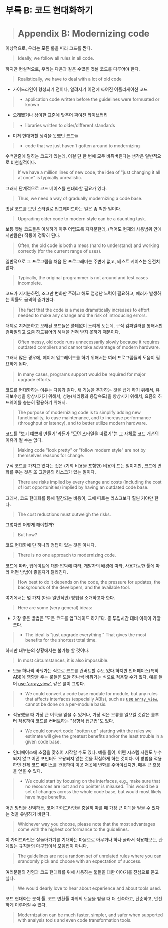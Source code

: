 # 부록 B: 코드 현대화하기
># Appendix B: Modernizing code

이상적으로,  우리는 모든 룰을 따라 코드를 짠다.
>Ideally, we follow all rules in all code.

하지만 현실적으로, 우리는 다음과 같은 수많은 옛날 코드를 다루어야 한다.
>Realistically, we have to deal with a lot of old code

* 가이드라인이 형성되기 전이나, 알려지기 이전에 짜여진 어플리케이션 코드
>* application code written before the guidelines were formuated or known

* 오래됐거나 상이한 표준에 맞추어 짜여진 라이브러리
>* libraries written to older/different standards

* 미처 현대화할 생각을 못했던 코드들
>* code that we just haven't gotten around to modernizing

수백만줄에 달하는 코드가 있는데, 이걸 단 한 번에 모두 바꿔버린다는 생각은 일반적으로 비현실적이다.
>If we have a million lines of new code, the idea of "just changing it all at once" is typically unrealistic.

그래서 단계적으로 코드 베이스를 현대화할 필요가 있다.
>Thus, we need a way of gradually modernizing a code base.

옛날 코드를 모던 스타일로 업그레이드하는 일은 좀 벅찬 일이다.
>Upgrading older code to modern style can be a daunting task.

보통 옛날 코드들은 이해하기 아주 어렵도록 지저분한데, (적어도 현재의 사용범위 안에서만큼은) 작동이 정확히 된다.
>Often, the old code is both a mess (hard to understand) and working correctly (for the current range of uses).

일반적으로 그 프로그램을 처음 짠 프로그래머는 주변에 없고, 테스트 케이스는 완전치 않다.
>Typically, the original programmer is not around and test cases incomplete.

코드가 지저분하면, 조그만 변화만 주려고 해도 엄청난 노력이 필요하고, 에러가 발생하는 확률도 급격히 증가한다.
>The fact that the code is a mess dramatically increases to effort needed to make any change and the risk of introducing errors.

대체로 지저분하고 오래된 코드들은 쓸데없이 느리게 도는데, 구식 컴파일러를 통해서만 컴파일되고 요즘 하드웨어의 혜택을 전혀 받지 못하기 때문이다.
>Often messy, old code runs unnecessarily slowly because it requires outdated compilers and cannot take advantage of modern hardware.

그래서 많은 경우에, 메이저 업그레이드를 하기 위해서는 여러 프로그램들의 도움이 필요하게 된다.
>In many cases, programs support would be required for major upgrade efforts.

코드를 현대화하는 이유는 다음과 같다. 새 기능을 추가하는 것을 쉽게 하기 위해서, 유지보수성을 향상시키기 위해서, 성능(처리량과 응답속도)을 향상시키 위해서, 요즘의 하드웨어를 충분히 활용하기 위해서.
>The purpose of modernizing code is to simplify adding new functionality, to ease maintenance, and to increase performance (throughput or latency), and to better utilize modern hardware.

코드를 "보기 예쁘게 만들기"라든가 "모던 스타일을 따르기"는 그 자체로 코드 개선의 이유가 될 수는 없다.
>Making code "look pretty" or "follow modern style" are not by themselves reasons for change.

구식 코드를 가지고 있다는 것은 (기회 비용을 포함한) 비용이 드는 일이지만, 코드에 변화를 주는 것은 또 그만큼의 리스크가 있는 일이다.
>There are risks implied by every change and costs (including the cost of lost opportunities) implied by having an outdated code base.

그래서, 코드 현대화를 통해 절감되는 비용이, 그에 따르는 리스크보다 훨씬 커야만 한다.
>The cost reductions must outweigh the risks.


그렇다면 어떻게 해야할까?
>But how?


코드 현대화에 단 하나의 정답이 있는 것은 아니다.
>There is no one approach to modernizing code.

코드에 따라, 업데이트에 대한 압박에 따라, 개발자의 배경에 따라, 사용가능한 툴에 따라 어떤 방법이 좋을지가 달라진다.
>How best to do it depends on the code, the pressure for updates, the backgrounds of the developers, and the available tool.

여기에서는 몇 가지 (아주 일반적인) 방법을 소개하고자 한다.
>Here are some (very general) ideas:

* 가장 좋은 방법은 "모든 코드를 업그레이드 하기"다. 총 투입시간 대비 이득이 가장 크다.
>* The ideal is "just upgrade everything." That gives the most benefits for the shortest total time.

하지만 대부분의 상황에서는 불가능 할 것이다.
>In most circumstances, it is also impossible.

* 모듈 하나씩 바꿔가는 식으로 코드를 컨버트할 수도 있다.하지만 인터페이스(특히 ABI)에 영향을 주는 룰들은 모듈 하나씩 바꿔가는 식으로 적용할 수가 없다. 예를 들어 [use 'array_view'](#S-GSL), 같은 룰이 그렇다.
>* We could convert a code base module for module, but any rules that affects interfaces (especially ABIs), such as [use `array_view`](#S-GSL), cannot be done on a per-module basis.


* 적용했을 때 가장 큰 이득을 얻을 수 있거나, 가장 적은 오류를 일으킬 것같은 룰부터 적용하여 코드를 컨버트하는 "상향식 접근법"도 있다.
>* We could convert code "botton up" starting with the rules we estimate will give the greatest benefits and/or the least trouble in a given code base.

* 인터페이스에 초점을 맞추어 시작할 수도 있다. 예를 들어, 어떤 시스템 자원도 누수되지 않고 어떤 포인터도 오용되지 않는 것을 확실하게 하는 것이다. 이 방법을 적용하면 전체 코드 베이스를 관통하여 이곳 저곳에 변화를 주어야겠지만, 매우 큰 효용을 얻을 수 있다.
>* We could start by focusing on the interfaces, e.g., make sure that no resources are lost and no pointer is misused.
This would be a set of changes across the whole code base, but would most likely have huge benefits.

어떤 방법을 선택하든, 코어 가이드라인을 충실히 따를 때 가장 큰 이득을 얻을 수 있다는 것을 유념하기 바란다.
>Whichever way you choose, please note that the most advantages come with the highest conformance to the guidelines.

이 가이드라인은 잘돌아가기를 기대하는 마음으로 아무거나 하나 골라서 적용해보는, 관계없는 규칙들의 마구잡이식 모음집이 아니다.
>The guidelines are not a random set of unrelated rules where you can srandomly pick and choose with an expectation of success.

여러분들의 경험과 코드 현대화를 위해 사용하는 툴들을 대한 이야기를 진심으로 듣고 싶다.
>We would dearly love to hear about experience and about tools used.

코드 현대화는 분석 툴, 코드 변환툴 따위의 도움을 받을 때 더 신속하고, 단순하고, 안전하게 이루어질 수 있다.
>Modernization can be much faster, simpler, and safer when supported with analysis tools and even code transformation tools.
